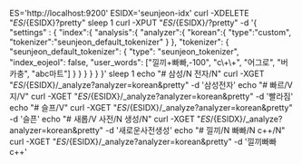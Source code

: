 ES='http://localhost:9200'
ESIDX='seunjeon-idx'
curl -XDELETE "${ES}/${ESIDX}?pretty"
sleep 1
curl -XPUT "${ES}/${ESIDX}/?pretty" -d '{
  "settings" : {
    "index":{
      "analysis":{
        "analyzer":{
          "korean":{
            "type":"custom",
            "tokenizer":"seunjeon_default_tokenizer"
          }
        },
        "tokenizer": {
          "seunjeon_default_tokenizer": {
            "type": "seunjeon_tokenizer",
            "index_eojeol": false,
            "user_words": ["낄끼+빠빠,-100", "c\\+\\+", "어그로", "버카충", "abc마트"]
          }
        }
      }
    }
  }
}'
sleep 1
echo "# 삼성/N 전자/N"
curl -XGET "${ES}/${ESIDX}/_analyze?analyzer=korean&pretty" -d '삼성전자'
echo "# 빠르/V 지/V"
curl -XGET "${ES}/${ESIDX}/_analyze?analyzer=korean&pretty" -d '빨라짐'
echo "# 슬프/V"
curl -XGET "${ES}/${ESIDX}/_analyze?analyzer=korean&pretty" -d '슬픈'
echo "# 새롭/V 사전/N 생성/N"
curl -XGET "${ES}/${ESIDX}/_analyze?analyzer=korean&pretty" -d '새로운사전생성'
echo "# 낄끼/N 빠빠/N c++/N"
curl -XGET "${ES}/${ESIDX}/_analyze?analyzer=korean&pretty" -d '낄끼빠빠 c++'
